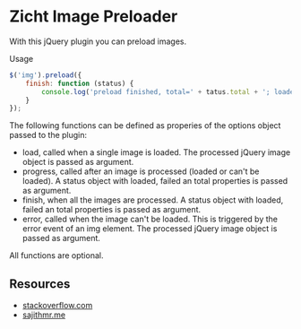 # Zicht Image Preloader

With this jQuery plugin you can preload images.

Usage

```javascript
$('img').preload({
    finish: function (status) {
        console.log('preload finished, total=' + tatus.total + '; loaded=' + status.loaded + '; failed=' + status.failed);
    }
});
```

The following functions can be defined as properies of the options object passed to the plugin:

- load, called when a single image is loaded. The processed jQuery image object is passed as argument.
- progress, called after an image is processed (loaded or can't be loaded). A status object with loaded, failed an total properties is passed as argument.
- finish, when all the images are processed. A status object with loaded, failed an total properties is passed as argument.
- error, called when the image can't be loaded. This is triggered by the error event of an img element. The processed jQuery image object is passed as argument.

All functions are optional.

## Resources
+ [stackoverflow.com](http://stackoverflow.com/questions/1977871/check-if-an-image-is-loaded-no-errors-in-javascript)
+ [sajithmr.me](http://www.sajithmr.me/javascript-check-an-image-is-loaded-or-not/)
